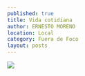 ```yaml
---
published: true
title: Vida cotidiana
author: ERNESTO MORENO
location: Local
category: Fuera de Foco
layout: posts
---
```


![](http://i.imgur.com/hJYEdPrm.jpg)
